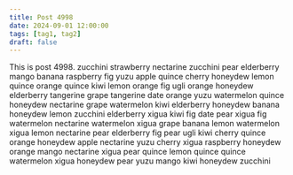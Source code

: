 ```yaml
---
title: Post 4998
date: 2024-09-01 12:00:00
tags: [tag1, tag2]
draft: false
---
```

This is post 4998.
zucchini
strawberry
nectarine
zucchini
pear
elderberry
mango
banana
raspberry
fig
yuzu
apple
quince
cherry
honeydew
lemon
quince
orange
quince
kiwi
lemon
orange
fig
ugli
orange
honeydew
elderberry
tangerine
grape
tangerine
date
orange
yuzu
watermelon
quince
honeydew
nectarine
grape
watermelon
kiwi
elderberry
honeydew
banana
honeydew
lemon
zucchini
elderberry
xigua
kiwi
fig
date
pear
xigua
fig
watermelon
nectarine
watermelon
xigua
grape
banana
lemon
watermelon
xigua
lemon
nectarine
pear
elderberry
fig
pear
ugli
kiwi
cherry
quince
orange
honeydew
apple
nectarine
yuzu
cherry
xigua
raspberry
honeydew
orange
mango
nectarine
xigua
pear
quince
lemon
quince
quince
watermelon
xigua
honeydew
pear
yuzu
mango
kiwi
honeydew
zucchini
